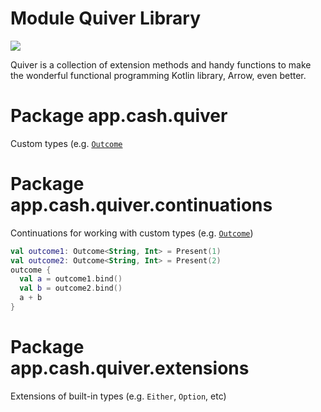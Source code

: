 # Module Quiver Library

![](/doc-images/quiver-logo-01.svg)

Quiver is a collection of extension methods and handy functions to make the wonderful functional programming Kotlin library, Arrow, even better.


# Package app.cash.quiver
Custom types (e.g. [`Outcome`](app.cash.quiver.Outcome)

# Package app.cash.quiver.continuations
Continuations for working with custom types (e.g. [`Outcome`](app.cash.quiver.Outcome))

```kotlin
val outcome1: Outcome<String, Int> = Present(1)
val outcome2: Outcome<String, Int> = Present(2)
outcome {
  val a = outcome1.bind()
  val b = outcome2.bind()
  a + b
}
```

# Package app.cash.quiver.extensions
Extensions of built-in types (e.g. `Either`, `Option`, etc)
